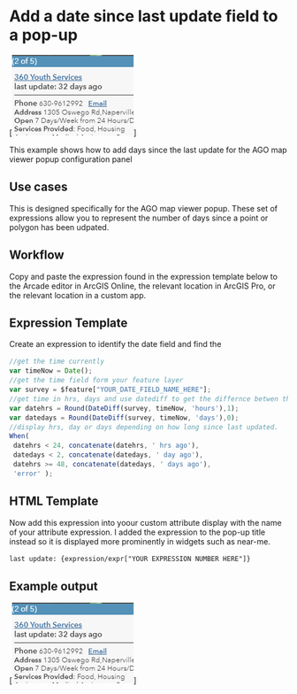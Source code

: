
# Add a date since last update field to a pop-up

[![time_popup](./images/timing.PNG)]

This example shows how to add days since the last update for the AGO map viewer popup configuration panel 

## Use cases

This is designed specifically for the AGO map viewer popup. These set of expressions allow you to represent the number of days since a point or polygon has been udpated.

## Workflow

Copy and paste the expression found in the expression template below to the Arcade editor in ArcGIS Online, the relevant location in ArcGIS Pro, or the relevant location in a custom app.

## Expression Template

Create an expression to identify the date field and find the 

```js
//get the time currently
var timeNow = Date();
//get the time field form your feature layer
var survey = $feature["YOUR_DATE_FIELD_NAME_HERE"];
//get time in hrs, days and use datediff to get the differnce betwen the time now and the time when the layer was updated
var datehrs = Round(DateDiff(survey, timeNow, 'hours'),1);
var datedays = Round(DateDiff(survey, timeNow, 'days'),0);
//display hrs, day or days depending on how long since last updated.
When(
 datehrs < 24, concatenate(datehrs, ' hrs ago'),
 datedays < 2, concatenate(datedays, ' day ago'),
 datehrs >= 48, concatenate(datedays, ' days ago'),
 'error' );
```

## HTML Template

Now add this expression into yoour custom attribute display with the name of your attribute expression. I added the expression to the pop-up title instead so it is displayed more prominently in widgets such as near-me.

```html
last update: {expression/expr["YOUR EXPRESSION NUMBER HERE"]}
```

## Example output

[![time_popup](./images/timing.PNG)]
